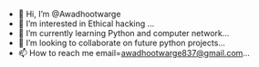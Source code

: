 - 👋 Hi, I’m @Awadhootwarge
- 👀 I’m interested in Ethical hacking ...
- 🌱 I’m currently learning Python and computer network...
- 💞️ I’m looking to collaborate on future python projects...
- 📫 How to reach me email=awadhootwarge837@gmail.com...

<!---
Awadhootwarge/Awadhootwarge is a ✨ special ✨ repository because its `README.md` (this file) appears on your GitHub profile.
You can click the Preview link to take a look at your changes.
--->
